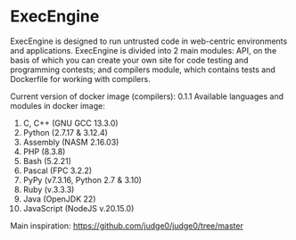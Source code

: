 # ExecEngine
ExecEngine is designed to run untrusted code in web-centric environments and applications. ExecEngine is divided into 2 main modules: API, on the basis of which you can create your own site for code testing and programming contests; and compilers module, which contains tests and Dockerfile for working with compilers.

Current version of docker image (compilers): 0.1.1
Available languages and modules in docker image:
1. C, C++ (GNU GCC 13.3.0)
2. Python (2.7.17 & 3.12.4)
3. Assembly (NASM 2.16.03)
4. PHP (8.3.8)
5. Bash (5.2.21)
6. Pascal (FPC 3.2.2)
7. PyPy (v7.3.16, Python 2.7 & 3.10)
8. Ruby (v.3.3.3)
9. Java (OpenJDK 22)
10. JavaScript (NodeJS v.20.15.0)

Main inspiration: https://github.com/judge0/judge0/tree/master
